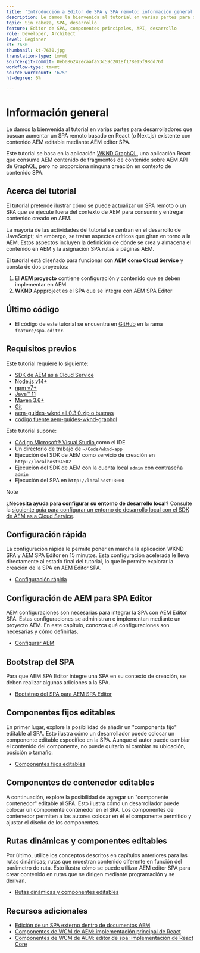 ```yaml
---
title: 'Introducción a Editor de SPA y SPA remoto: información general'
description: Le damos la bienvenida al tutorial en varias partes para desarrolladores que buscan aumentar un SPA remoto existente con contenido AEM editable mediante AEM Editor SPA.
topic: Sin cabeza, SPA, desarrollo
feature: Editor de SPA, componentes principales, API, desarrollo
role: Developer, Architect
level: Beginner
kt: 7630
thumbnail: kt-7630.jpg
translation-type: tm+mt
source-git-commit: 0eb086242ecaafa53c59c2018f178e15f98dd76f
workflow-type: tm+mt
source-wordcount: '675'
ht-degree: 6%

---
```



# Información general

Le damos la bienvenida al tutorial en varias partes para desarrolladores que buscan aumentar un SPA remoto basado en React (o Next.js) existente con contenido AEM editable mediante AEM editor SPA.

Este tutorial se basa en la aplicación [WKND GraphQL](https://experienceleague.adobe.com/docs/experience-manager-learn/getting-started-with-aem-headless/graphql/overview.html), una aplicación React que consume AEM contenido de fragmentos de contenido sobre AEM API de GraphQL, pero no proporciona ninguna creación en contexto de contenido SPA.

## Acerca del tutorial

El tutorial pretende ilustrar cómo se puede actualizar un SPA remoto o un SPA que se ejecute fuera del contexto de AEM para consumir y entregar contenido creado en AEM.

La mayoría de las actividades del tutorial se centran en el desarrollo de JavaScript; sin embargo, se tratan aspectos críticos que giran en torno a la AEM. Estos aspectos incluyen la definición de dónde se crea y almacena el contenido en AEM y la asignación SPA rutas a páginas AEM.

El tutorial está diseñado para funcionar con **AEM como Cloud Service** y consta de dos proyectos:

1. El __AEM proyecto__ contiene configuración y contenido que se deben implementar en AEM.
1. __WKND__ Appproject es el SPA que se integra con AEM SPA Editor

## Último código

+ El código de este tutorial se encuentra en [GitHub](https://github.com/adobe/aem-guides-wknd-graphq) en la rama `feature/spa-editor`.

## Requisitos previos

Este tutorial requiere lo siguiente:

+ [SDK de AEM as a Cloud Service](https://experienceleague.adobe.com/docs/experience-manager-learn/cloud-service/local-development-environment-set-up/aem-runtime.html?lang=en)
+ [Node.js v14+](https://nodejs.org/en/)
+ [npm v7+](https://www.npmjs.com/)
+ [Java™ 11](https://downloads.experiencecloud.adobe.com/content/software-distribution/en/general.html)
+ [Maven 3.6+](https://maven.apache.org/)
+ [Git](https://git-scm.com/downloads)
+ [aem-guides-wknd.all.0.3.0.zip o buenas](https://github.com/adobe/aem-guides-wknd/releases)
+ [código fuente aem-guides-wknd-graphql](https://github.com/adobe/aem-guides-wknd-graphql)

Este tutorial supone:

+ [Código Microsoft® Visual Studio ](https://visualstudio.microsoft.com/) como el IDE
+ Un directorio de trabajo de `~/Code/wknd-app`
+ Ejecución del SDK de AEM como servicio de creación en `http://localhost:4502`
+ Ejecución del SDK de AEM con la cuenta local `admin` con contraseña `admin`
+ Ejecución del SPA en `http://localhost:3000`

>[!NOTE]
>
> **¿Necesita ayuda para configurar su entorno de desarrollo local?** Consulte la [siguiente guía para configurar un entorno de desarrollo local con el SDK de AEM as a Cloud Service](https://experienceleague.adobe.com/docs/experience-manager-learn/cloud-service/local-development-environment-set-up/overview.html).


## Configuración rápida

La configuración rápida le permite poner en marcha la aplicación WKND SPA y AEM SPA Editor en 15 minutos. Esta configuración acelerada le lleva directamente al estado final del tutorial, lo que le permite explorar la creación de la SPA en AEM Editor SPA.

+ [Configuración rápida](./quick-setup.md)

## Configuración de AEM para SPA Editor

AEM configuraciones son necesarias para integrar la SPA con AEM Editor SPA. Estas configuraciones se administran e implementan mediante un proyecto AEM. En este capítulo, conozca qué configuraciones son necesarias y cómo definirlas.

+ [Configurar AEM](./aem-configure.md)

## Bootstrap del SPA

Para que AEM SPA Editor integre una SPA en su contexto de creación, se deben realizar algunas adiciones a la SPA.

+ [Bootstrap del SPA para AEM SPA Editor](./spa-bootstrap.md)

## Componentes fijos editables

En primer lugar, explore la posibilidad de añadir un &quot;componente fijo&quot; editable al SPA. Esto ilustra cómo un desarrollador puede colocar un componente editable específico en la SPA. Aunque el autor puede cambiar el contenido del componente, no puede quitarlo ni cambiar su ubicación, posición o tamaño.

+ [Componentes fijos editables](./spa-fixed-component.md)

## Componentes de contenedor editables

A continuación, explore la posibilidad de agregar un &quot;componente contenedor&quot; editable al SPA. Esto ilustra cómo un desarrollador puede colocar un componente contenedor en el SPA. Los componentes de contenedor permiten a los autores colocar en él el componente permitido y ajustar el diseño de los componentes.

## Rutas dinámicas y componentes editables

Por último, utilice los conceptos descritos en capítulos anteriores para las rutas dinámicas; rutas que muestran contenido diferente en función del parámetro de ruta. Esto ilustra cómo se puede utilizar AEM editor SPA para crear contenido en rutas que se dirigen mediante programación y se derivan.

+ [Rutas dinámicas y componentes editables](./spa-dynamic-routes.md)

## Recursos adicionales

+ [Edición de un SPA externo dentro de documentos AEM](https://experienceleague.adobe.com/docs/experience-manager-cloud-service/implementing/developing/hybrid/editing-external-spa.html)
+ [Componentes de WCM de AEM: implementación principal de React](https://www.npmjs.com/package/@adobe/aem-core-components-react-base)
+ [Componentes de WCM de AEM: editor de spa: implementación de React Core](https://www.npmjs.com/package/@adobe/aem-core-components-react-spa)
